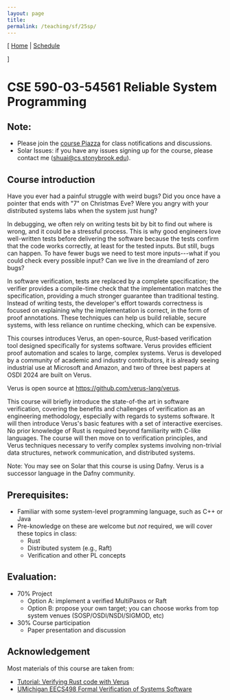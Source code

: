 ```yaml
---
layout: page
title: 
permalink: /teaching/sf/25sp/
---
```

[
[Home](./index.html) | 
[Schedule](./schedule.html) 
<!-- | -->
<!-- [Policy](./policy.html) -->
]
# CSE 590-03-54561 Reliable System Programming

## Note:
* Please join the [course Piazza](https://piazza.com/stonybrook/spring2025/cse590) for class notifications and discussions.
* Solar Issues: if you have any issues signing up for the course, please contact me (shuai@cs.stonybrook.edu).

<!-- ## Announcements -->

<!-- * (Apr 15, 2019) Final exam date: May 20, 2:15pm, Humanities 1003 -->
<!-- * (Aug 22, 2020) We will use this [Zoom meeting room](https://stonybrook.zoom.us/j/97748330819?pwd=UWhITE1qcTE1T0Rwc2RXTXlKeWR3Zz09) for our lectures.  -->
<!-- * (Aug 22, 2022) First day! Please read the grading information in lecture 1's [notes](notes/overview.md). -->
<!-- * (Aug 18, 2023) Please join
[Piazza](https://piazza.com/stonybrook/fall2023/cse535) for class
notifications and discussions.
* (Aug 18, 2023) Please read the [collaboration and academic integrity
policy](policy.html); Enrollment in this class suggests you have accepted the
policy. -->


## Course introduction

Have you ever had a painful struggle with weird bugs? Did you once have a pointer that ends with "7" on Christmas Eve? Were you angry with your distributed systems labs when the system just hung? 
 
In debugging, we often rely on writing tests bit by bit to find out where is wrong, and it could be a stressful process. This is why good engineers love well-written tests before delivering the software because the tests confirm that the code works correctly, at least for the tested inputs. But still, bugs can happen. To have fewer bugs we need to test more inputs---what if you could check every possible input? Can we live in the dreamland of zero bugs?

In software verification, tests are replaced by a complete specification; the verifier provides a compile-time check that the implementation matches the specification, providing a much stronger guarantee than traditional testing. Instead of writing tests, the developer's effort towards correctness is focused on explaining why the implementation is correct, in the form of proof annotations. These techniques can help us build reliable, secure systems, with less reliance on runtime checking, which can be expensive.

This courses introduces Verus, an open-source, Rust-based verification tool designed specifically for systems software. Verus provides efficient proof automation and scales to large, complex systems. Verus is developed by a community of academic and industry contributors, it is already seeing industrial use at Microsoft and Amazon, and two of three best papers at OSDI 2024 are built on Verus.

Verus is open source at https://github.com/verus-lang/verus.

This course will briefly introduce the state-of-the art in software verification, covering the benefits and challenges of verification as an engineering methodology, especially with regards to systems software. It will then introduce Verus's basic features with a set of interactive exercises. No prior knowledge of Rust is required beyond familiarity with C-like languages. The course will then move on to verification principles, and Verus techniques necessary to verify complex systems involving non-trivial data structures, network communication, and distributed systems. 

Note: You may see on Solar that this course is using Dafny. Verus is a successor language in the Dafny community. 

## Prerequisites:
 * Familiar with some system-level programming language, such as C++ or Java
 * Pre-knowledge on these are welcome but *not* required, we will cover these topics in class: 
   * Rust
   * Distributed system (e.g., Raft)
   * Verification and other PL concepts

## Evaluation: 
 * 70% Project
   * Option A: implement a verified MultiPaxos or Raft 
   * Option B: propose your own target; you can choose works from top system venues (SOSP/OSDI/NSDI/SIGMOD, etc)
 * 30% Course participation
   * Paper presentation and discussion

## Acknowledgement
Most materials of this course are taken from:
* [Tutorial: Verifying Rust code with Verus](https://verus-lang.github.io/event-sites/2024-sosp/)
* [UMichigan EECS498 Formal Verification of Systems Software](https://glados-michigan.github.io/verification-class/2022/)